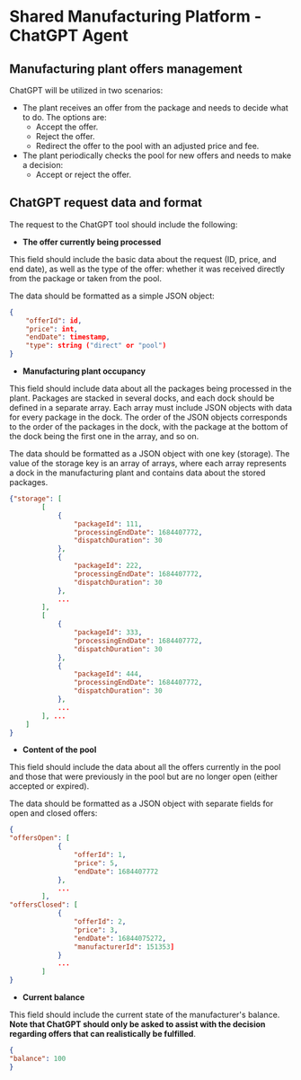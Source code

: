 # Shared Manufacturing Platform - ChatGPT Agent

## Manufacturing plant offers management

ChatGPT will be utilized in two scenarios:
* The plant receives an offer from the package and needs to decide what to do. The options are:
	* Accept the offer.
	* Reject the offer.
	* Redirect the offer to the pool with an adjusted price and fee.
* The plant periodically checks the pool for new offers and needs to make a decision:
	* Accept or reject the offer.

## ChatGPT request data and format

The request to the ChatGPT tool should include the following: 
* **The offer currently being processed**

This field should include the basic data about the request (ID, price, and end date), as well as the type of the offer: whether it was received directly from the package or taken from the pool.

The data should be formatted as a simple JSON object:
```json
{ 
	"offerId": id,
  	"price": int,
  	"endDate": timestamp,
  	"type": string ("direct" or "pool")
}
```
* **Manufacturing plant occupancy**

This field should include data about all the packages being processed in the plant. Packages are stacked in several docks, and each dock should be defined in a separate array. Each array must include JSON objects with data for every package in the dock. The order of the JSON objects corresponds to the order of the packages in the dock, with the package at the bottom of the dock being the first one in the array, and so on.

The data should be formatted as a JSON object with one key (storage). The value of the storage key is an array of arrays, where each array represents a dock in the manufacturing plant and contains data about the stored packages.
```json
{"storage": [
		[
			{
				"packageId": 111,
				"processingEndDate": 1684407772,
				"dispatchDuration": 30
			}, 
			{
				"packageId": 222,
				"processingEndDate": 1684407772,
				"dispatchDuration": 30
			},
			...
		], 
		[
			{
				"packageId": 333,
				"processingEndDate": 1684407772,
				"dispatchDuration": 30
			}, 
			{
				"packageId": 444,
				"processingEndDate": 1684407772,
				"dispatchDuration": 30
			},
			...
		], ...
   	]
}
```

* **Content of the pool**

This field should include the data about all the offers currently in the pool and those that were previously in the pool but are no longer open (either accepted or expired).

The data should be formatted as a JSON object with separate fields for open and closed offers:

```json
{
"offersOpen": [
			{	
				"offerId": 1,
				"price": 5,
				"endDate": 1684407772
			},
			...
		], 
"offersClosed": [
			{
				"offerId": 2,
				"price": 3,
				"endDate": 16844075272,
				"manufacturerId": 151353]
			}
			...
		]
}
```

* **Current balance**

This field should include the current state of the manufacturer's balance. **Note that ChatGPT should only be asked to assist with the decision regarding offers that can realistically be fulfilled**.
```json
{
"balance": 100
}
```

